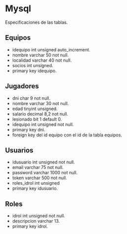 # Mysql

Especificaciones de las tablas.

## Equipos

- idequipo int unsigned auto_increment.
- nombre varchar 50 not null.
- localidad varchar 40 not null.
- socios int unsigned.
- primary key idequipo.

## Jugadores

- dni char 9 not null.
- nombre varchar 30 not null.
- edad tinyint unsigned.
- salario decimal 8,2 not null.
- lesionado bit 1 default 0.
- idequipo int unsigned not null.
- primary key dni.
- foreign key del id equipo con el id de la tabla equipos.

## Usuarios

- idusuario int unsigned not null.
- email varchar 75 not null.
- password varchar 1000 not null.
- token varchar 500 not null.
- roles_idrol int unsigned
- primary key idusuario.

## Roles

- idrol int unsigned not null.
- descripcion varchar 13.
- primary key idrol.